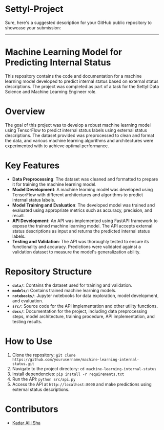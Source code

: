 # Settyl-Project

Sure, here's a suggested description for your GitHub public repository to showcase your submission:

---

# Machine Learning Model for Predicting Internal Status

This repository contains the code and documentation for a machine learning model developed to predict internal status based on external status descriptions. The project was completed as part of a task for the Settyl Data Science and Machine Learning Engineer role.

# Overview

The goal of this project was to develop a robust machine learning model using TensorFlow to predict internal status labels using external status descriptions. The dataset provided was preprocessed to clean and format the data, and various machine learning algorithms and architectures were experimented with to achieve optimal performance.

# Key Features

- **Data Preprocessing**: The dataset was cleaned and formatted to prepare it for training the machine learning model.
- **Model Development**: A machine learning model was developed using TensorFlow with different architectures and algorithms to predict internal status labels.
- **Model Training and Evaluation**: The developed model was trained and evaluated using appropriate metrics such as accuracy, precision, and recall.
- **API Development**: An API was implemented using FastAPI framework to expose the trained machine learning model. The API accepts external status descriptions as input and returns the predicted internal status labels.
- **Testing and Validation**: The API was thoroughly tested to ensure its functionality and accuracy. Predictions were validated against a validation dataset to measure the model's generalization ability.

# Repository Structure

- **`data/`**: Contains the dataset used for training and validation.
- **`models/`**: Contains trained machine learning models.
- **`notebooks/`**: Jupyter notebooks for data exploration, model development, and evaluation.
- **`src/`**: Source code for the API implementation and other utility functions.
- **`docs/`**: Documentation for the project, including data preprocessing steps, model architecture, training procedure, API implementation, and testing results.

# How to Use

1. Clone the repository: `git clone https://github.com/yourusername/machine-learning-internal-status.git`
2. Navigate to the project directory: `cd machine-learning-internal-status`
3. Install dependencies: `pip install -r requirements.txt`
4. Run the API: `python src/api.py`
5. Access the API at `http://localhost:8000` and make predictions using external status descriptions.

# Contributors

- [Kadar Alli Sha](https://github.com/Kadar5692)

